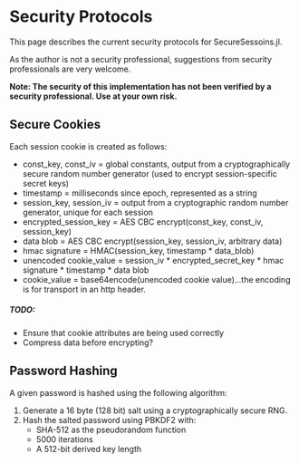 # Security Protocols

This page describes the current security protocols for SecureSessoins.jl.

As the author is not a security professional, suggestions from security professionals are very welcome.

**Note: The security of this implementation has not been verified by a security professional. Use at your own risk.**


## Secure Cookies
Each session cookie is created as follows:

- const_key, const_iv     = global constants, output from a cryptographically secure random number generator (used to encrypt session-specific secret keys)
- timestamp               = milliseconds since epoch, represented as a string
- session_key, session_iv = output from a cryptographic random number generator, unique for each session
- encrypted_session_key   = AES CBC encrypt(const_key, const_iv, session_key)
- data blob               = AES CBC encrypt(session_key, session_iv, arbitrary data)
- hmac signature          = HMAC(session_key, timestamp * data_blob)
- unencoded cookie_value  = session_iv * encrypted_secret_key * hmac signature * timestamp * data blob
- cookie_value            = base64encode(unencoded cookie value)...the encoding is for transport in an http header.

##### TODO:

- Ensure that cookie attributes are being used correctly
- Compress data before encrypting?


## Password Hashing

A given password is hashed using the following algorithm:
1. Generate a 16 byte (128 bit) salt using a cryptographically secure RNG.
2. Hash the salted password using PBKDF2 with:
	- SHA-512 as the pseudorandom function
	- 5000 iterations
	- A 512-bit derived key length
